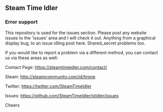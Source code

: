 ## Steam Time Idler

### Error support

This repository is used for the issues section. Please post any website issues to the 'issues' area and I will check it out. Anything from a graphical display bug, to an issue idling post here. Shared_secret problems too.

If you would like to report a problem via a different method, you can contact us via these areas as well:

Contact Page: https://steamtimeidler.com/contact/

Steam: http://steamcommunity.com/id/tirone

Twitter: https://twitter.com/SteamTimeIdler

Issues: https://github.com/SteamTimeIdler/stidler/issues

Cheers
